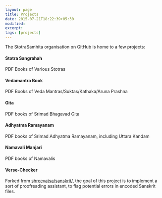 ```yaml
---
layout: page
title: Projects
date: 2015-07-21T18:22:39+05:30
modified:
excerpt:
tags: [projects]
---
```


The StotraSamhita organisation on GitHub is home to a few projects:

#### Stotra Sangrahah <a href="http://github.com/StotraSamhita/stotra-sangrahah/"><i class="fa fa-github"></i></a>

PDF Books of Various Stotras

#### Vedamantra Book <a href="http://github.com/StotraSamhita/vedamantra-book/"><i class="fa fa-github"></i></a>

PDF Books of Veda Mantras/Suktas/Kathaka/Aruna Prashna

#### Gita <a href="http://github.com/StotraSamhita/gita/"><i class="fa fa-github"></i></a>

PDF books of Srimad Bhagavad Gita

#### Adhyatma Ramayanam <a href="http://github.com/StotraSamhita/AdhyatmaRamayanam/"><i class="fa fa-github"></i></a>

PDF books of Srimad Adhyatma Ramayanam, including Uttara Kandam

#### Namavali Manjari <a href="http://github.com/StotraSamhita/namavali-manjari/"><i class="fa fa-github"></i></a>

PDF books of Namavalis

#### Verse-Checker <a href="http://github.com/StotraSamhita/verse-checker/"><i class="fa fa-github"></i></a>

Forked from <a href="http://github.com/shreevatsa/sanskrit/"><i class="fa fa-github"></i>shreevatsa/sanskrit/</a>, the goal of this project is to implement a sort of proofreading assistant, to flag potential errors in encoded Sanskrit files.

